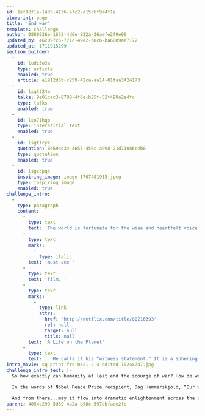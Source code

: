 ```yaml
---
id: 1ef88f1a-1435-4136-a7c2-d15c6f9a4f1a
blueprint: page
title: 'End war'
template: challenge
author: 0800036e-1638-4d6e-822a-26aefe2f9e99
updated_by: 46c097c5-771c-49e2-b8c6-ba6009ae7172
updated_at: 1711915299
section_builder:
  -
    id: ludi5o3a
    type: article
    enabled: true
    article: e1912d5b-c259-42ca-aa14-01faa3424173
  -
    id: lsgtt24w
    talks: 9e01cac3-8708-4f6e-b25f-52f499a2e4fc
    type: talks
    enabled: true
  -
    id: lso71hqp
    type: interstitial_text
    enabled: true
  -
    id: lsgttcyk
    quotation: 8d69ad34-4655-456c-a998-21d71086ceb0
    type: quotation
    enabled: true
  -
    id: lsgxcpqs
    inspiring_image: image-1707481915.jpeg
    type: inspiring_image
    enabled: true
challenge_intro:
  -
    type: paragraph
    content:
      -
        type: text
        text: 'The world is fortunate for the wise and heartfelt voice of 94-year-old naturalist, broadcaster and humanist Sir David Attenborough — clarifying our climate crises yet also delineating clear solutions, as in his '
      -
        type: text
        marks:
          -
            type: italic
        text: 'must-see '
      -
        type: text
        text: 'film, '
      -
        type: text
        marks:
          -
            type: link
            attrs:
              href: 'http://netflix.com/title/80216393'
              rel: null
              target: null
              title: null
        text: 'A Life on the Planet'
      -
        type: text
        text: '. He calls it his “witness statement.” It is a sobering and necessary yet hopeful investigation of the actions to which we now must commit our minds and hearts in full measure.'
intro_movie: sq-print-frs-0321-2-4-edited-1024x747.jpg
challenge_intro_text: |-
  So how exactly can humanity at last end the scourge of war? How do we meet such a seemingly impossible challenge, particularly in the face of the cynic, the terrorist and the fascist, who will always be among us? 

  In the words of Nobel Peace Prize recipient, ​​Dag Hammarskjöld, “Our work for peace must begin within the private world of each one of us.” 

  And from there...may it flow into dramatic enlightenment across the continents...fueled by the natural and deep dedication of the vast majority of humankind towards living in peace.
parent: 4054c299-5d59-4a2a-b98c-597ebfaee2fc
---
```

